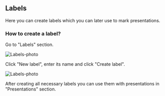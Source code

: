 ## Labels
Here you can create labels which you can later use to mark presentations.

### How to create a label?

Go to "Labels" section.

<img src="/images/label1.svg" alt="Labels-photo"/>

Click "New label", enter its name and click "Create label".

<img src="/images/label2.svg" alt="Labels-photo"/>

After creating all necessary labels you can use them with presentations in "Presentations" section.
